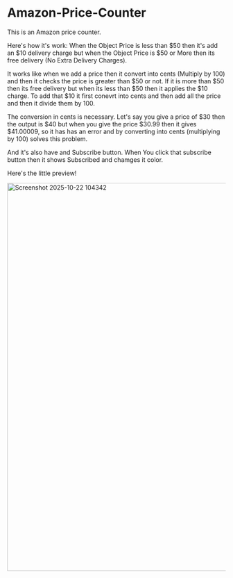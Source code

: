 # Amazon-Price-Counter

This is an Amazon price counter.

Here's how it's work:
When the Object Price is less than $50 then it's add an $10 delivery charge but when the Object Price is $50 or More then its free delivery (No Extra Delivery Charges). 

It works like when we add a price then it convert into cents (Multiply by 100) and then it checks the price is greater than $50 or not. If it is more than $50 then its free delivery but when its less than $50 then it applies the $10 charge. To add that $10 it first conevrt into cents and then add all the price and then it divide them by 100.

The conversion in cents is necessary. Let's say you give a price of $30 then the output is $40 but when you give the price $30.99 then it gives $41.00009, so it has has an error and by converting into cents (multiplying by 100) solves this problem.

And it's also have and Subscribe button. When You click that subscribe button then it shows Subscribed and chamges it color.

Here's the little preview!

<img width="1904" height="894" alt="Screenshot 2025-10-22 104342" src="https://github.com/user-attachments/assets/6aa3f209-fd94-4a65-8222-36ffce63a08b" />
